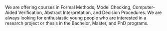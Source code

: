 ---
---
<p>We are offering courses in Formal Methods, Model Checking, Computer-Aided Verification, Abstract Interpretation, and Decision Procedures. We are always looking for enthusiastic young people who are interested in a research project or thesis in the Bachelor, Master, and PhD programs.</p>